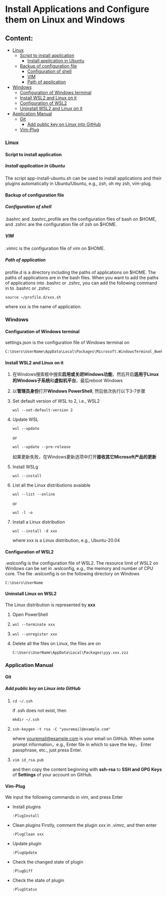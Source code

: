 # Install Applications and Configure them on Linux and Windows
## Content:
- [Linux](#linux)
  - [Script to install application](#script-to-install-application)
    - [Install application in Ubuntu](#install-application-in-Ubuntu)
  - [Backup of configuration file](#backup-of-configuration-file)
    - [Configuration of shell](#configuration-of-shell)
    - [VIM](#vim)
    - [Path of application](#path-of-application)
- [Windows](#windows)
  - [Configuration of Windows terminal](#configuration-of-Windows-terminal)
  - [Install WSL2 and Linux on it](#install-wsl2-and-Linux-on-it)
  - [Configuration of WSL2](#configuration-of-wsl2)
  - [Uninstall WSL2 and Linux on it](#uninstall-wsl2-and-linux-on-it)
- [Application Manual](#application-manual)
  - [Git](#git)
    - [Add public key on Linux into GitHub](#add-public-key-on-linux-into-github)
  - [Vim-Plug](#vim-plug)

### Linux
#### Script to install application
##### Install application in Ubuntu
The script app-install-ubuntu.sh can be used to install applications and their plugins automatically in Ubuntu/Ubuntu, e.g., zsh, oh my zsh, vim-plug.  

#### Backup of configuration file
##### Configuration of shell
.bashrc and .bashrc_profile are the configuration files of bash on $HOME, and .zshrc are the configuration file of zsh on $HOME.
##### VIM
.vimrc is the configuration file of vim on $HOME.
##### Path of application
profile.d is a directory including the paths of applications on $HOME. The paths of applications are in the bash files. When you want to add the paths of applications into .bashrc or .zshrc, you can add the following command in to .bashrc or .zshrc
```
source ~/profile.d/xxx.sh
```
where xxx is the name of application.

### Windows
#### Configuration of Windows terminal
settings.json is the configuration file of Windows terminal on  
```
C:\Users\UserName\AppData\Local\Packages\Microsoft.WindowsTerminal_8wekyb3d8bbwe\LocalState
```
#### Install WSL2 and Linux on it
1. 在Windows搜索框中搜索**启用或关闭Windows功能**，然后开启**适用于Linux的Windows子系统**和**虚拟机平台**，最后reboot Windows

2. 以**管理员身份**打开**Windows PowerShell**, 然后依次执行以下3-7步骤

3. Set default version of WSL to 2, i.e., WSL2
   ```
   wsl --set-default-version 2
   ```
4. Update WSL
   ```
   wsl --update
   ```
   or
   ```
   wsl --update --pre-release
   ```
   如果更新失败，在Windows更新选项中打开**接收其它Microsoft产品的更新**
5. Install WSLg
   ```
   wsl --install
   ```
6. List all the Linux distributions avaiable
   ```
   wsl --list --online
   ```
   or
   ```
   wsl -l -o
   ```
7. Install a Linux distribution
   ```
   wsl --install -d xxx
   ```
   where xxx is a Linux distribution, e.g., Ubuntu-20.04

#### Configuration of WSL2
.wslconfig is the configuration file of WSL2. The resource limit of WSL2 on Windows can be set in .wslconfig, e.g., the memory and number of CPU core. The file .wslconfig is on the following directory on Windows
```
C:\Users\UserName
```

#### Uninstall Linux on WSL2
The Linux distribution is represented by **xxx**
1. Open PowerShell
2. ```
   wsl --terminate xxx
   ```
3. ```
   wsl --unregister xxx
   ```
4. Delete all the files on Linux, the files are on
   ```
   C:\Users\UserName\AppData\Local\Packages\yyy.xxx.zzz
   ```
### Application Manual
#### Git
##### Add public key on Linux into GitHub
1. ```
   cd ~/.ssh
   ```
   if .ssh does not exist, then
   ```
   mkdir ~/.ssh
   ```
2. ```
   ssh-keygen -t rsa -C "youremail@example.com"
   ```
   where youremail@example.com is your email on GitHub. When some prompt information，e.g., Enter file in which to save the key， Enter passphrase, etc., just press Enter.
3. ```
   vim id_rsa.pub
   ```
   and then copy the content beginning with **ssh-rsa** to **SSH and GPG Keys** of **Settings** of your account on GitHub.
#### Vim-Plug
We input the following commands in vim, and press Enter
- Install plugins
  ```
  :PlugInstall
  ```
- Clean plugins
  Firstly, comment the plugin xxx in .vimrc, and then enter
  ```
  :PlugClean xxx
  ```
- Update plugin
  ```
  :PlugUpdate
  ```
- Check the changed state of plugin
  ```
  :PlugDiff
  ```
- Check the state of plugin
  ```
  :PlugStatus
  ```

